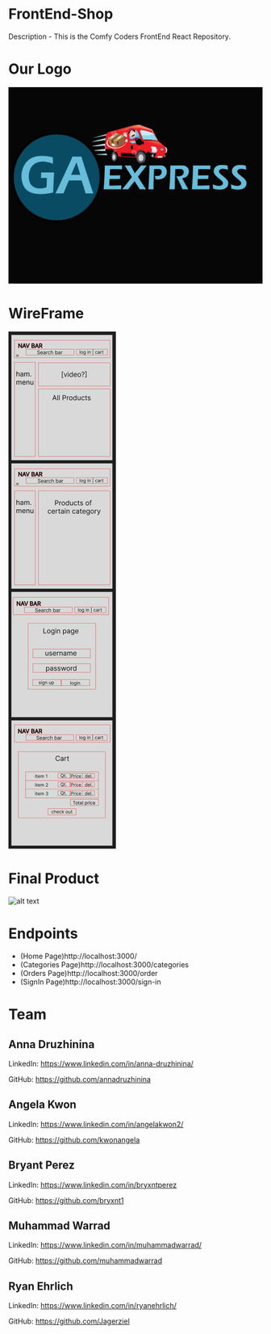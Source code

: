# FrontEnd-Shop 

Description - This is the Comfy Coders FrontEnd React Repository.

# Our Logo 

![alt](./public/image/FrontEnd-Logo.jpg)

# WireFrame 

![alt text](./public/image/Wireframe.png)

# Final Product
![alt text]()

# Endpoints

* (Home Page)http://localhost:3000/ 
* (Categories Page)http://localhost:3000/categories 
* (Orders Page)http://localhost:3000/order
* (SignIn Page)http://localhost:3000/sign-in
# Team 

## **Anna Druzhinina**
LinkedIn: https://www.linkedin.com/in/anna-druzhinina/

GitHub: https://github.com/annadruzhinina

## **Angela Kwon**
LinkedIn: https://www.linkedin.com/in/angelakwon2/

GitHub: https://github.com/kwonangela

## **Bryant Perez**

LinkedIn: https://www.linkedin.com/in/bryxntperez

GitHub: https://github.com/bryxnt1

## **Muhammad Warrad** 
LinkedIn: https://www.linkedin.com/in/muhammadwarrad/

GitHub: https://github.com/muhammadwarrad

## **Ryan Ehrlich**
LinkedIn: https://www.linkedin.com/in/ryanehrlich/

GitHub: https://github.com/Jagerziel



